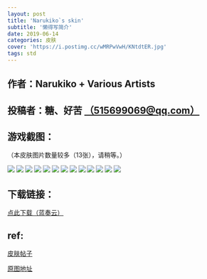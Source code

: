 ```yaml
---
layout: post
title: 'Narukiko`s skin'
subtitle: '懒得写简介'
date: 2019-06-14
categories: 皮肤
cover: 'https://i.postimg.cc/wMRPwVwH/KNtdtER.jpg'
tags: std 
---
```


## 作者：Narukiko + Various Artists

## 投稿者：糖、好苦 [（515699069@qq.com）](mailto:515699069@qq.com)
 
## 游戏截图：

（本皮肤图片数量较多（13张），请稍等。）

<img src="https://i.postimg.cc/K8hXs6XW/5blZRa9.jpg">

<img src="https://i.postimg.cc/XvnRn9Yc/9utCdQZ.jpg">

<img src="https://i.postimg.cc/SKVwRjX0/BTc97vX.jpg">

<img src="https://i.postimg.cc/HxxFyH5r/HMxJEoG.jpg">

<img src="https://i.postimg.cc/26KMdJF2/j1TI24d.jpg">

<img src="https://i.postimg.cc/wMRPwVwH/KNtdtER.jpg">

<img src="https://i.postimg.cc/F1t68L6S/lXpAMQv.jpg">

<img src="https://i.postimg.cc/Y24CcBV2/MkFzndI.jpg">

<img src="https://i.postimg.cc/ryvFMYX1/NlrFVfR.jpg">

<img src="https://i.postimg.cc/qMyBRX49/VLHz4Mg.jpg">

<img src="https://i.postimg.cc/13K90mgB/vLoMkjh.jpg">

<img src="https://i.postimg.cc/Pqrd2gYj/vTBwGO8.jpg">

<img src="https://i.postimg.cc/wBfgPwQs/xQ91nVH.jpg">



## 下载链接：

[点此下载（蓝奏云）](https://www.lanzous.com/i4k91kj)

## ref:

[皮肤帖子](https://www.youtube.com/redirect?v=CmNIWxDmeGg&event=video_description&q=https%3A%2F%2Fwww.reddit.com%2Fr%2FOsuSkins%2Fcomments%2Fbpu6j4%2Fstd_narukikos_skin_may_2019%2F&redir_token=DQiHJWWm--C4M88d9L_iffpGzXN8MTU2MDUyMTYzMkAxNTYwNDM1MjMy)

[原图地址](https://imgur.com/a/5Q7kWjP)